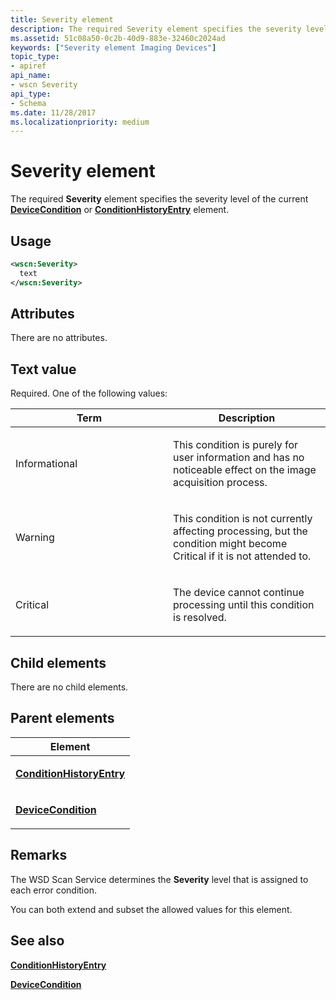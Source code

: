 ```yaml
---
title: Severity element
description: The required Severity element specifies the severity level of the current DeviceCondition or ConditionHistoryEntry element.
ms.assetid: 51c08a50-0c2b-40d9-883e-32460c2024ad
keywords: ["Severity element Imaging Devices"]
topic_type:
- apiref
api_name:
- wscn Severity
api_type:
- Schema
ms.date: 11/28/2017
ms.localizationpriority: medium
---
```


# Severity element


The required **Severity** element specifies the severity level of the current [**DeviceCondition**](devicecondition.md) or [**ConditionHistoryEntry**](conditionhistoryentry.md) element.

Usage
-----

```xml
<wscn:Severity>
  text
</wscn:Severity>
```

Attributes
----------

There are no attributes.

Text value
----------

Required. One of the following values:

<table>
<colgroup>
<col width="50%" />
<col width="50%" />
</colgroup>
<thead>
<tr class="header">
<th>Term</th>
<th>Description</th>
</tr>
</thead>
<tbody>
<tr class="odd">
<td><p><span id="Informational"></span><span id="informational"></span><span id="INFORMATIONAL"></span>Informational</p></td>
<td><p>This condition is purely for user information and has no noticeable effect on the image acquisition process.</p></td>
</tr>
<tr class="even">
<td><p><span id="Warning"></span><span id="warning"></span><span id="WARNING"></span>Warning</p></td>
<td><p>This condition is not currently affecting processing, but the condition might become Critical if it is not attended to.</p></td>
</tr>
<tr class="odd">
<td><p><span id="Critical"></span><span id="critical"></span><span id="CRITICAL"></span>Critical</p></td>
<td><p>The device cannot continue processing until this condition is resolved.</p></td>
</tr>
</tbody>
</table>

 

## Child elements


There are no child elements.

## Parent elements


<table>
<colgroup>
<col width="100%" />
</colgroup>
<thead>
<tr class="header">
<th>Element</th>
</tr>
</thead>
<tbody>
<tr class="odd">
<td><p><a href="conditionhistoryentry.md" data-raw-source="[&lt;strong&gt;ConditionHistoryEntry&lt;/strong&gt;](conditionhistoryentry.md)"><strong>ConditionHistoryEntry</strong></a></p></td>
</tr>
<tr class="even">
<td><p><a href="devicecondition.md" data-raw-source="[&lt;strong&gt;DeviceCondition&lt;/strong&gt;](devicecondition.md)"><strong>DeviceCondition</strong></a></p></td>
</tr>
</tbody>
</table>

Remarks
-------

The WSD Scan Service determines the **Severity** level that is assigned to each error condition.

You can both extend and subset the allowed values for this element.

## See also


[**ConditionHistoryEntry**](conditionhistoryentry.md)

[**DeviceCondition**](devicecondition.md)

 

 






